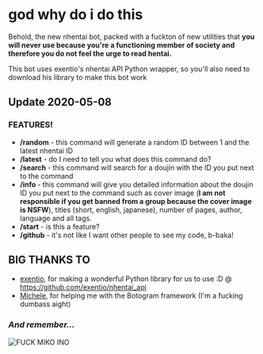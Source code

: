 # god why do i do this

Behold, the new nhentai bot, packed with a fuckton of new utilities
that **you will never use because you're a functioning member of society
and therefore you do not feel the urge to read hentai.**

This bot uses exentio's nhentai API Python wrapper, so you'll also
need to download his library to make this bot work

## Update 2020-05-08

### **FEATURES!**
* **/random** - this command will generate a random ID between 1 and the
  latest nhentai ID
* **/latest** - do I need to tell you what does this command do?
* **/search <ID>** - this command will search for a doujin with the ID you
  put next to the command
* **/info <ID>** - this command will give you detailed information about the
  doujin ID you put next to the command such as cover image (**I am not
  responsible if you get banned from a group because the cover image is NSFW**),
  titles (short, english, japanese), number of pages, author, language and all tags.
* **/start** - is this a feature?
* **/github** - it's not like I want other people to see my code, b-baka!

## **BIG THANKS TO**

* [exentio](http://github.com/exentio), for making a wonderful Python library
  for us to use :D @ https://github.com/exentio/nhentai_api
* [Michele](https://github.com/xMicky24GIT), for helping me with the
  Botogram framework (I'm a fucking dumbass aight)


### *And remember...*

![FUCK MIKO INO](https://i.imgur.com/hBUFGxw.jpg)